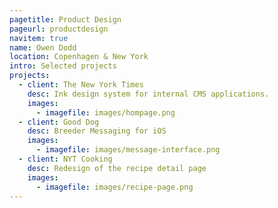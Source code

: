 ```yaml
---
pagetitle: Product Design
pageurl: productdesign
navitem: true
name: Owen Dodd
location: Copenhagen & New York
intro: Selected projects
projects:
  - client: The New York Times
    desc: Ink design system for internal CMS applications.
    images:
      - imagefile: images/hompage.png
  - client: Good Dog
    desc: Breeder Messaging for iOS
    images:
      - imagefile: images/message-interface.png
  - client: NYT Cooking
    desc: Redesign of the recipe detail page
    images:
      - imagefile: images/recipe-page.png
---
```

